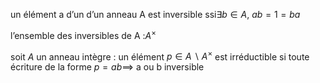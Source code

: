 
un élément a d’un d’un anneau A est inversible ssi$\exists b\in A$, $ab=1=ba$


l’ensemble des inversibles de A :$A^{\times}$

soit $A$ un anneau intègre : un élément $p\in A\backslash A^{\times}$ est irréductible si toute écriture de la forme $p=ab\implies$ a ou b inversible
